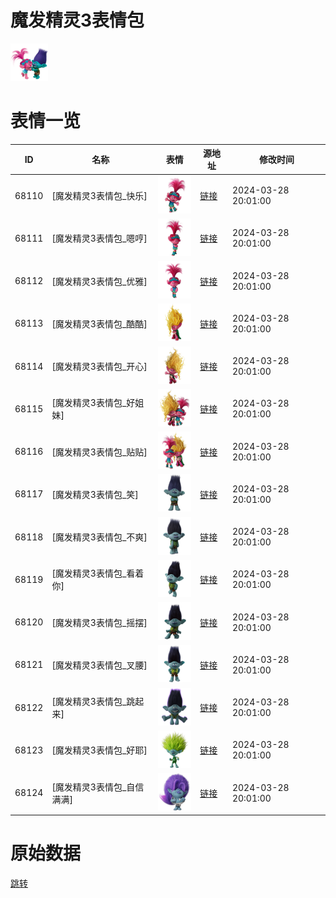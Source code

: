 # 魔发精灵3表情包

<img src="./cover.png" height="60" alt="cover" />

# 表情一览

|ID|名称|表情|源地址|修改时间|
|----|----|----|----|----|
|68110|[魔发精灵3表情包_快乐]|<img src="./pic/068110_%5B魔发精灵3表情包_快乐%5D.png" height="60" alt="快乐"/>|[链接](https://i0.hdslb.com/bfs/garb/81412e1824b314fbe6a5351452f01c243316c0ad.png)|2024-03-28 20:01:00|
|68111|[魔发精灵3表情包_嗯哼]|<img src="./pic/068111_%5B魔发精灵3表情包_嗯哼%5D.png" height="60" alt="嗯哼"/>|[链接](https://i0.hdslb.com/bfs/garb/5d2a8b2586b0c0834f63d1b04dc230a97e1fb38a.png)|2024-03-28 20:01:00|
|68112|[魔发精灵3表情包_优雅]|<img src="./pic/068112_%5B魔发精灵3表情包_优雅%5D.png" height="60" alt="优雅"/>|[链接](https://i0.hdslb.com/bfs/garb/a795474881d32ea19a11291558ef35f8a9213ba4.png)|2024-03-28 20:01:00|
|68113|[魔发精灵3表情包_酷酷]|<img src="./pic/068113_%5B魔发精灵3表情包_酷酷%5D.png" height="60" alt="酷酷"/>|[链接](https://i0.hdslb.com/bfs/garb/b4ecd6deb5c5c488eb94f572f98c971f60fd5731.png)|2024-03-28 20:01:00|
|68114|[魔发精灵3表情包_开心]|<img src="./pic/068114_%5B魔发精灵3表情包_开心%5D.png" height="60" alt="开心"/>|[链接](https://i0.hdslb.com/bfs/garb/1e56332dd3efa21460005fd4823fbc9e9185fe76.png)|2024-03-28 20:01:00|
|68115|[魔发精灵3表情包_好姐妹]|<img src="./pic/068115_%5B魔发精灵3表情包_好姐妹%5D.png" height="60" alt="好姐妹"/>|[链接](https://i0.hdslb.com/bfs/garb/1da0b0ffd87d77484bd4b2cb1b390dcd18688419.png)|2024-03-28 20:01:00|
|68116|[魔发精灵3表情包_贴贴]|<img src="./pic/068116_%5B魔发精灵3表情包_贴贴%5D.png" height="60" alt="贴贴"/>|[链接](https://i0.hdslb.com/bfs/garb/3093c2ff1c8c7c62af2b9582eeaf8b727fd458c0.png)|2024-03-28 20:01:00|
|68117|[魔发精灵3表情包_笑]|<img src="./pic/068117_%5B魔发精灵3表情包_笑%5D.png" height="60" alt="笑"/>|[链接](https://i0.hdslb.com/bfs/garb/2cc8379ccbf80f435e98895fe87f2fd876475f86.png)|2024-03-28 20:01:00|
|68118|[魔发精灵3表情包_不爽]|<img src="./pic/068118_%5B魔发精灵3表情包_不爽%5D.png" height="60" alt="不爽"/>|[链接](https://i0.hdslb.com/bfs/garb/1528dec2c76b0f7ef38e80ad5d8d143819a1ed25.png)|2024-03-28 20:01:00|
|68119|[魔发精灵3表情包_看着你]|<img src="./pic/068119_%5B魔发精灵3表情包_看着你%5D.png" height="60" alt="看着你"/>|[链接](https://i0.hdslb.com/bfs/garb/6fa9024ae85cfe8e1157a6fba8fca7bca28c8b8b.png)|2024-03-28 20:01:00|
|68120|[魔发精灵3表情包_摇摆]|<img src="./pic/068120_%5B魔发精灵3表情包_摇摆%5D.png" height="60" alt="摇摆"/>|[链接](https://i0.hdslb.com/bfs/garb/5da3322fcd943af8bdbd5f860ddc22d28180f97f.png)|2024-03-28 20:01:00|
|68121|[魔发精灵3表情包_叉腰]|<img src="./pic/068121_%5B魔发精灵3表情包_叉腰%5D.png" height="60" alt="叉腰"/>|[链接](https://i0.hdslb.com/bfs/garb/d2c9250f3b894cbf5a37599b775650f0529d6848.png)|2024-03-28 20:01:00|
|68122|[魔发精灵3表情包_跳起来]|<img src="./pic/068122_%5B魔发精灵3表情包_跳起来%5D.png" height="60" alt="跳起来"/>|[链接](https://i0.hdslb.com/bfs/garb/810c4da63c59ce6fea72c0f709d2dab1b2710e78.png)|2024-03-28 20:01:00|
|68123|[魔发精灵3表情包_好耶]|<img src="./pic/068123_%5B魔发精灵3表情包_好耶%5D.png" height="60" alt="好耶"/>|[链接](https://i0.hdslb.com/bfs/garb/09c78c00078e2191fe68612ae53f27d8d22e6891.png)|2024-03-28 20:01:00|
|68124|[魔发精灵3表情包_自信满满]|<img src="./pic/068124_%5B魔发精灵3表情包_自信满满%5D.png" height="60" alt="自信满满"/>|[链接](https://i0.hdslb.com/bfs/garb/5dc01e431df2811fef7f7b7d7ba48f06a3d51f48.png)|2024-03-28 20:01:00|

# 原始数据

[跳转](./raw.json)

